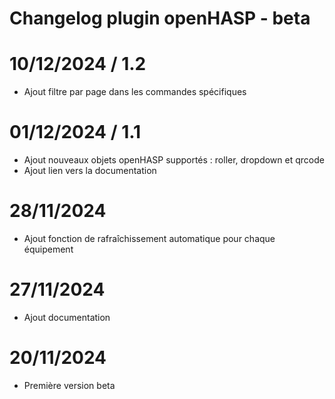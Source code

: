 # Changelog plugin openHASP - beta

# 10/12/2024 / 1.2
 - Ajout filtre par page dans les commandes spécifiques

# 01/12/2024 / 1.1
 - Ajout nouveaux objets openHASP supportés : roller, dropdown et qrcode
 - Ajout lien vers la documentation 

# 28/11/2024
- Ajout fonction de rafraîchissement automatique pour chaque équipement

# 27/11/2024
- Ajout documentation

# 20/11/2024
- Première version beta

